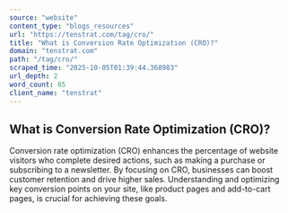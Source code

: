 ```yaml
---
source: "website"
content_type: "blogs_resources"
url: "https://tenstrat.com/tag/cro/"
title: "What is Conversion Rate Optimization (CRO)?"
domain: "tenstrat.com"
path: "/tag/cro/"
scraped_time: "2025-10-05T01:39:44.368983"
url_depth: 2
word_count: 65
client_name: "tenstrat"
---
```


## What is Conversion Rate Optimization (CRO)?

Conversion rate optimization (CRO) enhances the percentage of website visitors who complete desired actions, such as making a purchase or subscribing to a newsletter. By focusing on CRO, businesses can boost customer retention and drive higher sales. Understanding and optimizing key conversion points on your site, like product pages and add-to-cart pages, is crucial for achieving these goals.